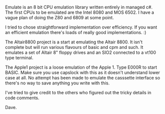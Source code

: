 Emulate is an 8 bit CPU emulation library written entirely in managed c#. The first CPUs to be emulated are the Intel 8080 and MOS 6502. I have a vague plan of doing the Z80 and 6809 at some point.

I tried to chose straightforward implementation over efficiency. If you want an efficient emulation there's loads of really good implementations. :)

The Altair8800 project is a start at emulating the Altair 8800. It isn't complete but will run various flavours of basic and cpm and such. It emulates a set of Altair 8" floppy drives and an SIO2 connected to a vt100 type terminal.

The Apple1 project is a loose emulation of the Apple 1. Type E000R to start BASIC. Make sure you use capslock with this as it doesn't understand lower case at all. No attempt has been made to emulate the casssette interface so there's no way to save anything you write with this.

I've tried to give credit to the others who figured out the tricky details in code comments.

Dave.